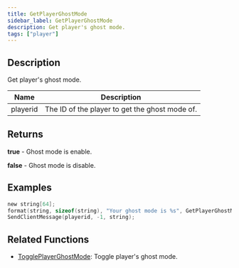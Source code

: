 ```yaml
---
title: GetPlayerGhostMode
sidebar_label: GetPlayerGhostMode
description: Get player's ghost mode.
tags: ["player"]
---
```


<VersionWarn version='omp v1.1.0.2612' />

## Description

Get player's ghost mode.

| Name     | Description                                           |
| -------- | ----------------------------------------------------- |
| playerid | The ID of the player to get the ghost mode of. |

## Returns

**true** - Ghost mode is enable.

**false** - Ghost mode is disable.

## Examples

```c
new string[64];
format(string, sizeof(string), "Your ghost mode is %s", GetPlayerGhostMode(playerid) == true ? "enable" : "disable");
SendClientMessage(playerid, -1, string);
```

## Related Functions

- [TogglePlayerGhostMode](TogglePlayerGhostMode): Toggle player's ghost mode.
